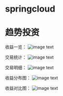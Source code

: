 # springcloud
# 趋势投资


收益一览：
![image text](https://github.com/oy-xxh/springcloud/master/1.png)

交易统计：
![image text](https://github.com/oy-xxh/springcloud/master/2.png)

交易明细：
![image text](https://github.com/oy-xxh/springcloud/master/3.png)

收益分布图：
![image text](https://github.com/oy-xxh/springcloud/master/4.png)

收益对比图：
![image text](https://github.com/oy-xxh/springcloud/master/5.png)
